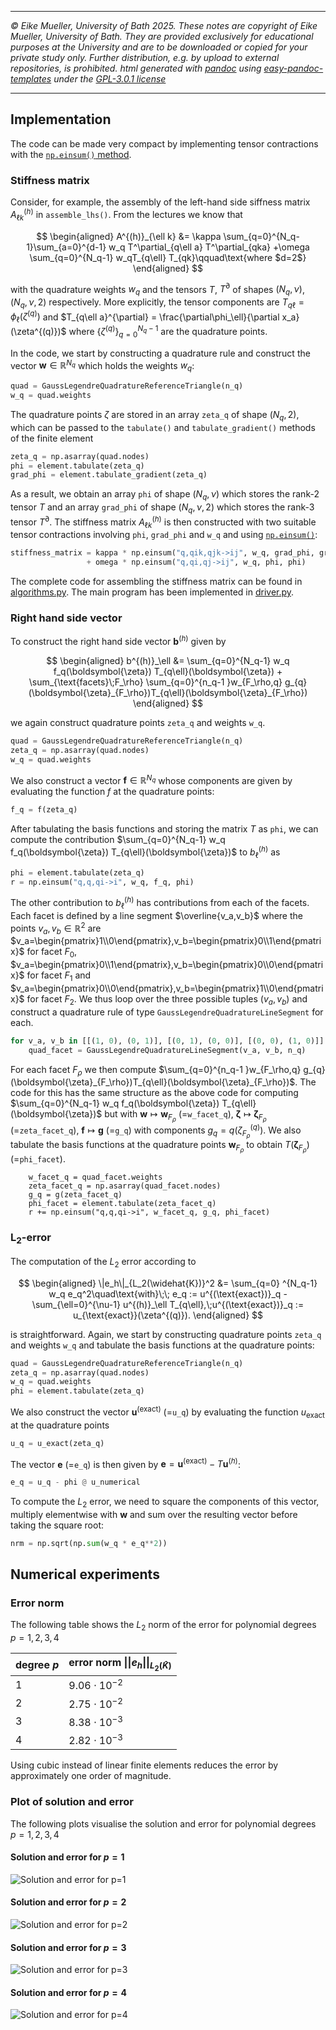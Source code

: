 ----

*&#169; Eike Mueller, University of Bath 2025. These notes are copyright of Eike Mueller, University of Bath. They are provided exclusively for educational purposes at the University and are to be downloaded or copied for your private study only. Further distribution, e.g. by upload to external repositories, is prohibited. html generated with [pandoc](https://pandoc.org/) using [easy-pandoc-templates](https://github.com/ryangrose/easy-pandoc-templates) under the [GPL-3.0.1 license](https://github.com/ryangrose/easy-pandoc-templates?tab=GPL-3.0-1-ov-file#readme)*

----
## Implementation

The code can be made very compact by implementing tensor contractions with the [`np.einsum()` method](https://numpy.org/doc/stable/reference/generated/numpy.einsum.html).

### Stiffness matrix
Consider, for example, the assembly of the left-hand side siffness matrix $A^{(h)}_{\ell k}$ in `assemble_lhs()`. From the lectures we know that

$$
\begin{aligned}
A^{(h)}_{\ell k} &=  \kappa \sum_{q=0}^{N_q-1}\sum_{a=0}^{d-1} w_q  T^\partial_{q\ell a} T^\partial_{qka} 
+\omega \sum_{q=0}^{N_q-1} w_qT_{q\ell} T_{qk}\qquad\text{where $d=2$}
\end{aligned}
$$

with the quadrature weights $w_q$ and the tensors $T$, $T^\partial$ of shapes $(N_q,\nu)$, $(N_q,\nu,2)$ respectively. More explicitly, the tensor components are $T_{q\ell} = \phi_\ell(\zeta^{(q)})$ and $T_{q\ell a}^{\partial} = \frac{\partial\phi_\ell}{\partial x_a}(\zeta^{(q)})$ where $\{\zeta^{(q)}\}_{q=0}^{N_q-1}$ are the quadrature points.

In the code, we start by constructing a quadrature rule and construct the vector $\boldsymbol{w}\in\mathbb{R}^{N_q}$ which holds the weights $w_q$:
```Python
quad = GaussLegendreQuadratureReferenceTriangle(n_q)
w_q = quad.weights
```
The quadrature points $\zeta$ are stored in an array `zeta_q` of shape $(N_q,2)$, which can be passed to the `tabulate()` and `tabulate_gradient()` methods of the finite element

```Python
zeta_q = np.asarray(quad.nodes)
phi = element.tabulate(zeta_q)
grad_phi = element.tabulate_gradient(zeta_q)
```

As a result, we obtain an array `phi` of shape $(N_q,\nu)$ which stores the rank-2 tensor $T$ and an array `grad_phi` of shape $(N_q,\nu,2)$ which stores the rank-3 tensor $T^\partial$. The stiffness matrix $A^{(h)}_{\ell k}$ is then constructed with two suitable tensor contractions involving `phi`, `grad_phi` and `w_q` and using [`np.einsum()`](https://numpy.org/doc/stable/reference/generated/numpy.einsum.html):

```Python
stiffness_matrix = kappa * np.einsum("q,qik,qjk->ij", w_q, grad_phi, grad_phi) 
                 + omega * np.einsum("q,qi,qj->ij", w_q, phi, phi)
```

The complete code for assembling the stiffness matrix can be found in [algorithms.py](algorithms.py). The main program has been implemented in [driver.py](driver.py).

### Right hand side vector
To construct the right hand side vector $\boldsymbol{b}^{(h)}$ given by

$$
\begin{aligned}
b^{(h)}_\ell &= \sum_{q=0}^{N_q-1} w_q f_q(\boldsymbol{\zeta}) T_{q\ell}(\boldsymbol{\zeta}) + \sum_{\text{facets}\;F_\rho} \sum_{q=0}^{n_q-1 }w_{F_\rho,q} g_{q}(\boldsymbol{\zeta}_{F_\rho})T_{q\ell}(\boldsymbol{\zeta}_{F_\rho})
\end{aligned}
$$


we again construct quadrature points `zeta_q` and weights `w_q`. 
```Python
quad = GaussLegendreQuadratureReferenceTriangle(n_q)
zeta_q = np.asarray(quad.nodes)
w_q = quad.weights
```
We also construct a vector $\boldsymbol{f}\in\mathbb{R}^{N_q}$ whose components are given by evaluating the function $f$ at the quadrature points:
```Python
f_q = f(zeta_q)
```
After tabulating the basis functions and storing the matrix $T$ as `phi`, we can compute the contribution $\sum_{q=0}^{N_q-1} w_q f_q(\boldsymbol{\zeta}) T_{q\ell}(\boldsymbol{\zeta})$ to $b^{(h)}_\ell$ as
```Python
phi = element.tabulate(zeta_q)
r = np.einsum("q,q,qi->i", w_q, f_q, phi)
```
The other contribution to $b^{(h)}_\ell$ has contributions from each of the facets. Each facet is defined by a line segment $\overline{v_a,v_b}$ where the points $v_a,v_b\in\mathbb{R}^{2}$ are $v_a=\begin{pmatrix}1\\0\end{pmatrix},v_b=\begin{pmatrix}0\\1\end{pmatrix}$ for facet $F_0$, $v_a=\begin{pmatrix}0\\1\end{pmatrix},v_b=\begin{pmatrix}0\\0\end{pmatrix}$ for facet $F_1$ and $v_a=\begin{pmatrix}0\\0\end{pmatrix},v_b=\begin{pmatrix}1\\0\end{pmatrix}$ for facet $F_2$. We thus loop over the three possible tuples $(v_a,v_b)$ and construct a quadrature rule of type `GaussLegendreQuadratureLineSegment` for each.
```Python
for v_a, v_b in [[(1, 0), (0, 1)], [(0, 1), (0, 0)], [(0, 0), (1, 0)]]:
    quad_facet = GaussLegendreQuadratureLineSegment(v_a, v_b, n_q)
```
For each facet $F_\rho$ we then compute $\sum_{q=0}^{n_q-1 }w_{F_\rho,q} g_{q}(\boldsymbol{\zeta}_{F_\rho})T_{q\ell}(\boldsymbol{\zeta}_{F_\rho})$. The code for this has the same structure as the above code for computing $\sum_{q=0}^{N_q-1} w_q f_q(\boldsymbol{\zeta}) T_{q\ell}(\boldsymbol{\zeta})$ but with $\boldsymbol{w}\mapsto \boldsymbol{w}_{F_{\rho}}$ (=`w_facet_q`), $\boldsymbol{\zeta} \mapsto \boldsymbol{\zeta}_{F_{\rho}}$ (=`zeta_facet_q`), $\boldsymbol{f}\mapsto \boldsymbol{g}$ (=`g_q`) with components $g_q=q(\zeta_{F_\rho}^{(q)})$. We also tabulate the basis functions at the quadrature points $\boldsymbol{w}_{F_\rho}$ to obtain $T(\boldsymbol{\zeta}_{F_{\rho}})$ (=`phi_facet`).
```Pythom
    w_facet_q = quad_facet.weights
    zeta_facet_q = np.asarray(quad_facet.nodes)
    g_q = g(zeta_facet_q)
    phi_facet = element.tabulate(zeta_facet_q)
    r += np.einsum("q,q,qi->i", w_facet_q, g_q, phi_facet)
```

### $\boldsymbol{L_2}$-error
The computation of the $L_2$ error according to

$$
\begin{aligned}
\|e_h\|_{L_2(\widehat{K})}^2 &=  \sum_{q=0} ^{N_q-1} w_q e_q^2\quad\text{with}\;\; e_q := u^{(\text{exact})}_q - \sum_{\ell=0}^{\nu-1} u^{(h)}_\ell T_{q\ell},\;u^{(\text{exact})}_q := u_{\text{exact}}(\zeta^{(q)}).
\end{aligned}
$$

is straightforward. Again, we start by constructing quadrature points `zeta_q` and weights `w_q` and tabulate the basis functions at the quadrature points:

```Python
quad = GaussLegendreQuadratureReferenceTriangle(n_q)
zeta_q = np.asarray(quad.nodes)
w_q = quad.weights
phi = element.tabulate(zeta_q)
```

We also construct the vector $\boldsymbol{u}^{(\text{exact})}$ (=`u_q`) by evaluating the function $u_{\text{exact}}$ at the quadrature points

```Python
u_q = u_exact(zeta_q)
```
The vector $\boldsymbol{e}$ (=`e_q`) is then given by $\boldsymbol{e}=\boldsymbol{u}^{(\text{exact})}-T \boldsymbol{u}^{(h)}$:
```Python
e_q = u_q - phi @ u_numerical
```
To compute the $L_2$ error, we need to square the components of this vector, multiply elementwise with $\boldsymbol{w}$ and sum over the resulting vector before taking the square root:
```Python
nrm = np.sqrt(np.sum(w_q * e_q**2))
```

## Numerical experiments

### Error norm
The following table shows the $L_2$ norm of the error for polynomial degrees $p=1,2,3,4$

| degree $p$ | error norm $\|\|e_h\|\|_{L_2(\widehat{K})}$ |
| ---------- | ---------------------------- |
|         1  |          $9.06\cdot 10^{-2}$ |
|         2  |          $2.75\cdot 10^{-2}$ |
|         3  |          $8.38\cdot 10^{-3}$ |
|         4  |          $2.82\cdot 10^{-3}$ |

Using cubic instead of linear finite elements reduces the error by approximately one order of magnitude.

### Plot of solution and error
The following plots visualise the solution and error for polynomial degrees $p=1,2,3,4$

#### Solution and error for $p=1$
![Solution and error for $p=1$](triangle_solution_01.png)

#### Solution and error for $p=2$
![Solution and error for $p=2$](triangle_solution_02.png)

#### Solution and error for $p=3$
![Solution and error for $p=3$](triangle_solution_03.png)

#### Solution and error for $p=4$
![Solution and error for $p=4$](triangle_solution_04.png)